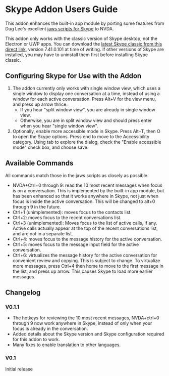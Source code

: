# Skype Addon Users Guide

This addon enhances the built-in app module by porting some features from Dug Lee's excellent [jaws scripts for Skype](http://www.dlee.org/skype/skypeman6.php) to NVDA. 

This addon only works with the classic version of Skype desktop, not the Electron or UWP apps. You can download  the [latest Skype classic from this direct link](http://www.skype.com/go/getskype-full), version 7.41.0.101 at time of writing. If other versions of Skype are installed, you may have to uninstall them first before installing Skype classic.

## Configuring Skype for Use with the Addon

1. The addon currently only works with single window view, which uses a single window to display one conversation at a time, instead of using a window for each active conversation. Press Alt+V for the view menu, and press up arrow thrice. 
    * If you hear "split window view", you are already in single window view. 
    * Otherwise, you are in split window view and should   press enter when you hear "single window view". 
2. Optionally, enable more accessible mode in Skype. Press Alt+T, then O to open the Skype options. Press end to move to the Accessibility category. Using tab to explore the dialog, check the "Enable accessible mode" check box, and choose save.

## Available Commands

All commands match those in the jaws scripts as closely as possible.

* NVDA+Ctrl+0 through 9: read the 10 most recent messages when focus is on a conversation. This is implemented by the built-in app module, but has been enhanced so that it works  anywhere in Skype, not just when focus is inside the active conversation. This will be changed to alt+0 through 9 in the future.
* Ctrl+1 (unimplemented): moves focus to the contacts list.
* Ctrl+2: moves focus to the  recent conversations list.
* Ctrl+3 (unimplemented): Moves focus to the list of active calls, if any. Active calls actually appear at the top of the recent conversations list, and are not in a separate list.
* Ctrl+4: moves focus to the message history for the active conversation.
* Ctrl+5: moves focus to the message input field for the active conversation.
* Ctrl+6: virtualizes the message history for the active conversation for convenient review and copying. This is subject to change. To virtualize more messages, press Ctrl+4 then home to move to the first message in the list, and press up arrow. This causes Skype to load more earlier messages.

## Changelog

### V0.1.1

* The hotkeys for reviewing the 10 most recent messages, NVDA+ctrl+0 through 9 now work anywhere in Skype, instead of only when your focus is already in the conversation.
* Added details about the Skype version and Skype configuration required for this addon to work.
* Many fixes to enable translation to other languages.

### V0.1

Initial release